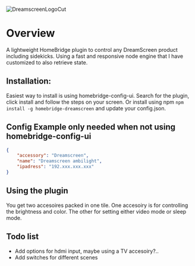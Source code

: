 ![DreamscreenLogoCut](https://user-images.githubusercontent.com/37554472/209482560-84508a92-e7e4-4602-975a-4d6fbaf74d19.png)

# Overview
A lightweight HomeBridge plugin to control any DreamScreen product including sidekicks. Using a fast and responsive node engine that I have customized to also retrieve state. 

## Installation:
Easiest way to install is using homebridge-config-ui. Search for the plugin, click install and follow the steps on your screen. 
Or install using npm ```npm install -g homebridge-dreamscreen``` and update your config.json.

## Config Example only needed when not using homebridge-config-ui
```json
{
    "accessory": "Dreamscreen",
    "name": "Dreamscreen ambilight",
    "ipadress": "192.xxx.xxx.xxx"          
}
```

## Using the plugin
You get two accesoires packed in one tile. One accesoiry is for controlling the brightness and color. The other for setting either video mode or sleep mode.

## Todo list
* Add options for hdmi input, maybe using a TV accesoiry?..
* Add switches for different scenes
